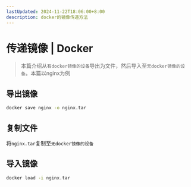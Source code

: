 ```yaml
---
lastUpdated: 2024-11-22T18:06:00+8:00
description: docker的镜像传递方法
---
```


# 传递镜像 | Docker

> 本篇介绍从`有docker镜像的设备`导出为文件，然后导入至`无docker镜像的设备`。本篇以nginx为例

## 导出镜像

```bash
docker save nginx -o nginx.tar
```

## 复制文件

将`nginx.tar`复制至`无docker镜像的设备`

## 导入镜像

```bash
docker load -i nginx.tar
```
